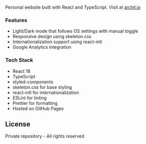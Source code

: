 Personal website built with React and TypeScript. Visit at [archil.io](https://archil.io)

### Features

- Light/Dark mode that follows OS settings with manual toggle
- Responsive design using skeleton.css
- Internationalization support using react-intl
- Google Analytics integration

### Tech Stack

- React 18
- TypeScript
- styled-components
- skeleton.css for base styling
- react-intl for internationalization
- ESLint for linting
- Prettier for formatting
- Hosted on GitHub Pages

## License

Private repository - All rights reserved
